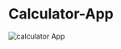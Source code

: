 # Calculator-App
![calculator App](https://user-images.githubusercontent.com/52954202/131649880-d8945cad-3b1d-495e-9f58-9b23444debb0.jpg)
